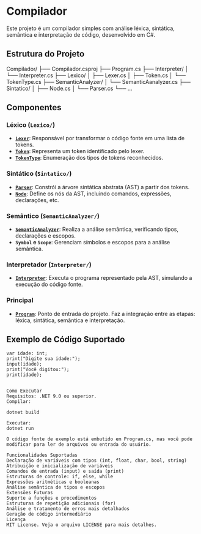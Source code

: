 # Compilador

Este projeto é um compilador simples com análise léxica, sintática, semântica e interpretação de código, desenvolvido em C#.

## Estrutura do Projeto

Compilador/ ├── Compilador.csproj ├── Program.cs ├── Interpreter/ │ └── Interpreter.cs ├── Lexico/ │ ├── Lexer.cs │ ├── Token.cs │ └── TokenType.cs ├── SemanticAnalyzer/ │ └── SemanticAanalyzer.cs ├── Sintatico/ │ ├── Node.cs │ └── Parser.cs └── ...

## Componentes

### Léxico (`Lexico/`)
- **[`Lexer`](Lexico/Lexer.cs)**: Responsável por transformar o código fonte em uma lista de tokens.
- **[`Token`](Lexico/Token.cs)**: Representa um token identificado pelo lexer.
- **[`TokenType`](Lexico/TokenType.cs)**: Enumeração dos tipos de tokens reconhecidos.

### Sintático (`Sintatico/`)
- **[`Parser`](Sintatico/Parser.cs)**: Constrói a árvore sintática abstrata (AST) a partir dos tokens.
- **[`Node`](Sintatico/Node.cs)**: Define os nós da AST, incluindo comandos, expressões, declarações, etc.

### Semântico (`SemanticAnalyzer/`)
- **[`SemanticAnalyzer`](SemanticAnalyzer/SemanticAanalyzer.cs)**: Realiza a análise semântica, verificando tipos, declarações e escopos.
- **`Symbol` e `Scope`**: Gerenciam símbolos e escopos para a análise semântica.

### Interpretador (`Interpreter/`)
- **[`Interpreter`](Interpreter/Interpreter.cs)**: Executa o programa representado pela AST, simulando a execução do código fonte.

### Principal
- **[`Program`](Program.cs)**: Ponto de entrada do projeto. Faz a integração entre as etapas: léxica, sintática, semântica e interpretação.

## Exemplo de Código Suportado

```plaintext
var idade: int;
print("Digite sua idade:");
input(idade);
print("Você digitou:");
print(idade);


Como Executar
Requisitos: .NET 9.0 ou superior.
Compilar:

dotnet build

Executar:
dotnet run

O código fonte de exemplo está embutido em Program.cs, mas você pode modificar para ler de arquivos ou entrada do usuário.

Funcionalidades Suportadas
Declaração de variáveis com tipos (int, float, char, bool, string)
Atribuição e inicialização de variáveis
Comandos de entrada (input) e saída (print)
Estruturas de controle: if, else, while
Expressões aritméticas e booleanas
Análise semântica de tipos e escopos
Extensões Futuras
Suporte a funções e procedimentos
Estruturas de repetição adicionais (for)
Análise e tratamento de erros mais detalhados
Geração de código intermediário
Licença
MIT License. Veja o arquivo LICENSE para mais detalhes.